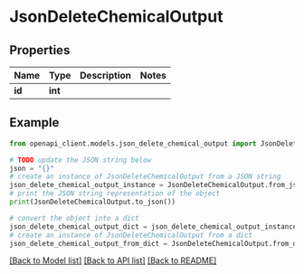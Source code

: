 # JsonDeleteChemicalOutput


## Properties

Name | Type | Description | Notes
------------ | ------------- | ------------- | -------------
**id** | **int** |  | 

## Example

```python
from openapi_client.models.json_delete_chemical_output import JsonDeleteChemicalOutput

# TODO update the JSON string below
json = "{}"
# create an instance of JsonDeleteChemicalOutput from a JSON string
json_delete_chemical_output_instance = JsonDeleteChemicalOutput.from_json(json)
# print the JSON string representation of the object
print(JsonDeleteChemicalOutput.to_json())

# convert the object into a dict
json_delete_chemical_output_dict = json_delete_chemical_output_instance.to_dict()
# create an instance of JsonDeleteChemicalOutput from a dict
json_delete_chemical_output_from_dict = JsonDeleteChemicalOutput.from_dict(json_delete_chemical_output_dict)
```
[[Back to Model list]](../README.md#documentation-for-models) [[Back to API list]](../README.md#documentation-for-api-endpoints) [[Back to README]](../README.md)


